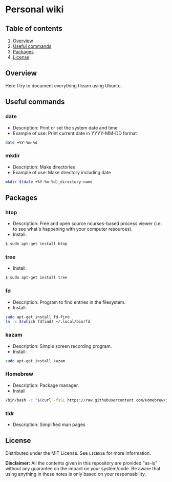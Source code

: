 # Personal wiki

## Table of contents
1. [Overview](#overview)  
2. [Useful commands](#commands)  
3. [Packages](#packages)  
4. [License](#license)  

<a name="overview"/>

## Overview

Here I try to document everything I learn using Ubuntu.

<a name="commands"/>

## Useful commands
### date
- Description: Print or set the system date and time
- Example of use: Print current date in YYYY-MM-DD format
```sh
date +%Y-%m-%d
```
### mkdir
- Description: Make directories
- Example of use: Make directory including date
```sh
mkdir $(date +%Y-%m-%d)_directory-name
```

<a name="packages"/>

## Packages

### htop
- Description: Free and open source ncurses-based process viewer (i.e. to see what's happening with your computer resources).
- Install:
```sh
$ sudo apt-get install htop
```
### tree
- Install:
```sh
$ sudo apt-get install tree
```

### fd
- Description: Program to find entries in the filesystem.
- Install:
```sh
sudo apt-get install fd-find
ln -s $(which fdfind) ~/.local/bin/fd
```


### kazam
- Description: Simple screen recording program.
- Install:
```bash
sudo apt-get install kazam
```

### Homebrew
- Description: Package manager.
- Install
```bash
/bin/bash -c "$(curl -fsSL https://raw.githubusercontent.com/Homebrew/install/HEAD/install.sh)"
```

### tldr
- Description: Simplified man pages

<a name="license"/>

## License

Distributed under the MIT License. See `LICENSE` for more information.

**Disclaimer:** All the contents given in this repository are provided "as-is" without any guarantee on the impact on your system/code. 
Be aware that using anything in these notes is only based on your responsability.
